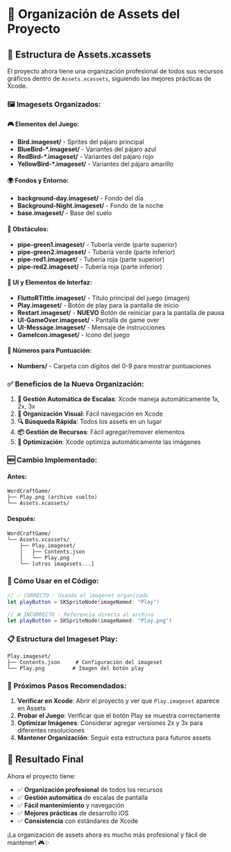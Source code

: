 # 🎨 Organización de Assets del Proyecto

## 📁 Estructura de Assets.xcassets

El proyecto ahora tiene una organización profesional de todos sus recursos gráficos dentro de `Assets.xcassets`, siguiendo las mejores prácticas de Xcode.

### **🖼️ Imagesets Organizados:**

#### **🎮 Elementos del Juego:**
- **Bird.imageset/** - Sprites del pájaro principal
- **BlueBird-*.imageset/** - Variantes del pájaro azul
- **RedBird-*.imageset/** - Variantes del pájaro rojo
- **YellowBird-*.imageset/** - Variantes del pájaro amarillo

#### **🌍 Fondos y Entorno:**
- **background-day.imageset/** - Fondo del día
- **Background-Night.imageset/** - Fondo de la noche
- **base.imageset/** - Base del suelo

#### **🚰 Obstáculos:**
- **pipe-green1.imageset/** - Tubería verde (parte superior)
- **pipe-green2.imageset/** - Tubería verde (parte inferior)
- **pipe-red1.imageset/** - Tubería roja (parte superior)
- **pipe-red2.imageset/** - Tubería roja (parte inferior)

#### **🎯 UI y Elementos de Interfaz:**
- **FluttoRTittle.imageset/** - Título principal del juego (imagen)
- **Play.imageset/** - Botón de play para la pantalla de inicio
- **Restart.imageset/** - **NUEVO** Botón de reiniciar para la pantalla de pausa
- **UI-GameOver.imageset/** - Pantalla de game over
- **UI-Message.imageset/** - Mensaje de instrucciones
- **GameIcon.imageset/** - Icono del juego

#### **🔢 Números para Puntuación:**
- **Numbers/** - Carpeta con dígitos del 0-9 para mostrar puntuaciones

### **✅ Beneficios de la Nueva Organización:**

1. **📱 Gestión Automática de Escalas**: Xcode maneja automáticamente 1x, 2x, 3x
2. **🎨 Organización Visual**: Fácil navegación en Xcode
3. **🔍 Búsqueda Rápida**: Todos los assets en un lugar
4. **📦 Gestión de Recursos**: Fácil agregar/remover elementos
5. **🚀 Optimización**: Xcode optimiza automáticamente las imágenes

### **🆕 Cambio Implementado:**

#### **Antes:**
```
WordCraftGame/
├── Play.png (archivo suelto)
└── Assets.xcassets/
```

#### **Después:**
```
WordCraftGame/
└── Assets.xcassets/
    ├── Play.imageset/
    │   ├── Contents.json
    │   └── Play.png
    └── [otros imagesets...]
```

### **🔧 Cómo Usar en el Código:**

```swift
// ✅ CORRECTO - Usando el imageset organizado
let playButton = SKSpriteNode(imageNamed: "Play")

// ❌ INCORRECTO - Referencia directa al archivo
let playButton = SKSpriteNode(imageNamed: "Play.png")
```

### **📋 Estructura del Imageset Play:**

```
Play.imageset/
├── Contents.json     # Configuración del imageset
└── Play.png         # Imagen del botón play
```

### **🎯 Próximos Pasos Recomendados:**

1. **Verificar en Xcode**: Abrir el proyecto y ver que `Play.imageset` aparece en Assets
2. **Probar el Juego**: Verificar que el botón Play se muestra correctamente
3. **Optimizar Imágenes**: Considerar agregar versiones 2x y 3x para diferentes resoluciones
4. **Mantener Organización**: Seguir esta estructura para futuros assets

## 🎉 Resultado Final

Ahora el proyecto tiene:
- ✅ **Organización profesional** de todos los recursos
- ✅ **Gestión automática** de escalas de pantalla
- ✅ **Fácil mantenimiento** y navegación
- ✅ **Mejores prácticas** de desarrollo iOS
- ✅ **Consistencia** con estándares de Xcode

¡La organización de assets ahora es mucho más profesional y fácil de mantener! 🎮✨
